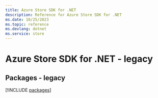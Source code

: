 ```yaml
---
title: Azure Store SDK for .NET
description: Reference for Azure Store SDK for .NET
ms.date: 10/25/2023
ms.topic: reference
ms.devlang: dotnet
ms.service: store
---
```

# Azure Store SDK for .NET - legacy
## Packages - legacy
[!INCLUDE [packages](store-index.md)]